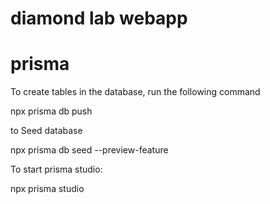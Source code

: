 # diamond lab webapp


# prisma

To create tables in the database, run the following command

npx prisma db push

to Seed database

npx prisma db seed --preview-feature

To start prisma studio:

npx prisma studio


